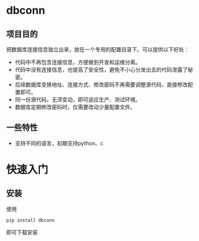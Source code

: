 # dbconn

## 项目目的
把数据库连接信息独立出来，放在一个专用的配置目录下。可以提供以下好处：

* 代码中不再包含连接信息，方便做到开发和运维分离。
* 代码中没有连接信息，也提高了安全性，避免不小心分发出去的代码泄露了秘密。
* 后续数据库变换地址、连接方式、修改密码不再需要调整源代码，直接修改配置即可。
* 同一份源代码，无须变动，即可适应生产、测试环境。
* 数据库定期修改密码时，仅需要改动少量配置文件。

## 一些特性

* 支持不同的语言，初期支持python、c

# 快速入门

## 安装

使用
```
pip install dbconn
```
即可下载安装
